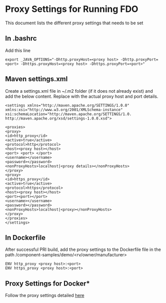 
# Proxy Settings for Running FDO 
This document lists the different proxy settings that needs to be set 
## In .bashrc
Add this line 
```
export _JAVA_OPTIONS="-Dhttp.proxyHost=<proxy host> -Dhttp.proxyPort=<port> -Dhttps.proxyHost=<proxy host> -Dhttps.proxyPort=<port>"
```

## Maven settings.xml 
Create a settings.xml file in ~/.m2 folder (if it does not already exist) and add the below content. Replace with the actual proxy host and port details. 
```
<settings xmlns="http://maven.apache.org/SETTINGS/1.0.0"
xmlns:xsi="http://www.w3.org/2001/XMLSchema-instance"
xsi:schemaLocation="http://maven.apache.org/SETTINGS/1.0.
http://maven.apache.org/xsd/settings-1.0.0.xsd">

<proxies>
<proxy>
<id>http_proxy</id>
<active>true</active>
<protocol>http</protocol>
<host><proxy host></host>
<port> <port> </port>
<username></username>
<password></password>
<nonProxyHosts>localhost|<proxy details></nonProxyHosts>
</proxy>
<proxy>
<id>https_proxy</id>
<active>true</active>
<protocol>https</protocol>
<host><proxy host></host>
<port><port></port>
<username></username>
<password></password>
<nonProxyHosts>localhost|<proxy></nonProxyHosts>
</proxy>
</proxies>
</settings>
```


## In Dockerfile 
After successful PRI build, add the proxy settings to the Dockerfile file in the path <fdo-pri-src>/component-samples/demo/<rv/owner/manufacturer>

```
ENV http_proxy <proxy host>:<port>
ENV https_proxy <proxy host>:<port>

```

## Proxy Settings for Docker* 
Follow the proxy settings detailed [here](#https://secure-device-onboard.github.io/docs-fidoiot/latest/installation/) 
